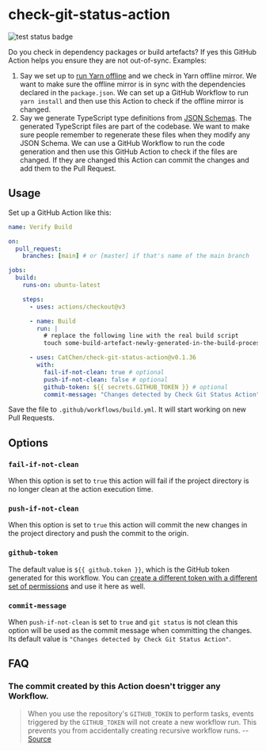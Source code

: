 # check-git-status-action

![test status badge](https://github.com/CatChen/check-git-status-action/actions/workflows/test.yml/badge.svg?event=push)

Do you check in dependency packages or build artefacts? If yes this GitHub Action helps you ensure they are not out-of-sync. Examples:

1. Say we set up to [run Yarn offline](https://classic.yarnpkg.com/blog/2016/11/24/offline-mirror/) and we check in Yarn offline mirror. We want to make sure the offline mirror is in sync with the dependencies declared in the `package.json`. We can set up a GitHub Workflow to run `yarn install` and then use this Action to check if the offline mirror is changed.
2. Say we generate TypeScript type definitions from [JSON Schemas](https://json-schema.org/). The generated TypeScript files are part of the codebase. We want to make sure people remember to regenerate these files when they modify any JSON Schema. We can use a GitHub Workflow to run the code generation and then use this GitHub Action to check if the files are changed. If they are changed this Action can commit the changes and add them to the Pull Request.

## Usage

Set up a GitHub Action like this:

```yaml
name: Verify Build

on:
  pull_request:
    branches: [main] # or [master] if that's name of the main branch

jobs:
  build:
    runs-on: ubuntu-latest

    steps:
      - uses: actions/checkout@v3

      - name: Build
        run: |
          # replace the following line with the real build script
          touch some-build-artefact-newly-generated-in-the-build-process

      - uses: CatChen/check-git-status-action@v0.1.36
        with:
          fail-if-not-clean: true # optional
          push-if-not-clean: false # optional
          github-token: ${{ secrets.GITHUB_TOKEN }} # optional
          commit-message: "Changes detected by Check Git Status Action" # optional
```

Save the file to `.github/workflows/build.yml`. It will start working on new Pull Requests.

## Options

### `fail-if-not-clean`

When this option is set to `true` this action will fail if the project directory is no longer clean at the action execution time.

### `push-if-not-clean`

When this option is set to `true` this action will commit the new changes in the project directory and push the commit to the origin.

### `github-token`

The default value is `${{ github.token }}`, which is the GitHub token generated for this workflow. You can [create a different token with a different set of permissions](https://docs.github.com/en/authentication/keeping-your-account-and-data-secure/creating-a-personal-access-token) and use it here as well.

### `commit-message`

When `push-if-not-clean` is set to `true` and `git status` is not clean this option will be used as the commit message when committing the changes. Its default value is `"Changes detected by Check Git Status Action"`.

## FAQ

### The commit created by this Action doesn't trigger any Workflow.

> When you use the repository's `GITHUB_TOKEN` to perform tasks, events triggered by the `GITHUB_TOKEN` will not create a new workflow run. This prevents you from accidentally creating recursive workflow runs. -- [Source](https://docs.github.com/en/actions/security-guides/automatic-token-authentication)
